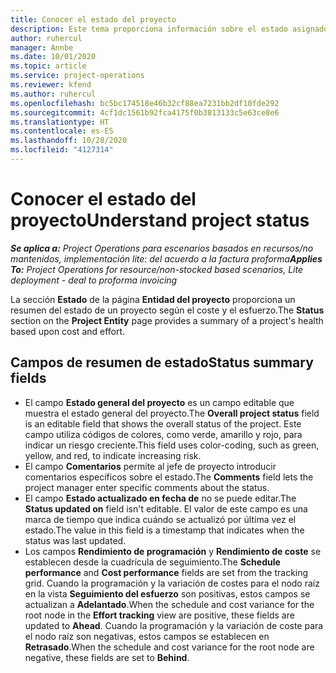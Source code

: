 ```yaml
---
title: Conocer el estado del proyecto
description: Este tema proporciona información sobre el estado asignado a proyectos en Dynamics 365 Project Operations.
author: ruhercul
manager: Annbe
ms.date: 10/01/2020
ms.topic: article
ms.service: project-operations
ms.reviewer: kfend
ms.author: ruhercul
ms.openlocfilehash: bc5bc174518e46b32cf88ea7231bb2df10fde292
ms.sourcegitcommit: 4cf1dc1561b92fca4175f0b3813133c5e63ce8e6
ms.translationtype: HT
ms.contentlocale: es-ES
ms.lasthandoff: 10/28/2020
ms.locfileid: "4127314"
---
```

# <a name="understand-project-status"></a><span data-ttu-id="4c13c-103">Conocer el estado del proyecto</span><span class="sxs-lookup"><span data-stu-id="4c13c-103">Understand project status</span></span>

<span data-ttu-id="4c13c-104">_**Se aplica a:** Project Operations para escenarios basados en recursos/no mantenidos, implementación lite: del acuerdo a la factura proforma_</span><span class="sxs-lookup"><span data-stu-id="4c13c-104">_**Applies To:** Project Operations for resource/non-stocked based scenarios, Lite deployment - deal to proforma invoicing_</span></span>


<span data-ttu-id="4c13c-105">La sección **Estado** de la página **Entidad del proyecto** proporciona un resumen del estado de un proyecto según el coste y el esfuerzo.</span><span class="sxs-lookup"><span data-stu-id="4c13c-105">The **Status** section on the **Project Entity** page provides a summary of a project's health based upon cost and effort.</span></span>


## <a name="status-summary-fields"></a><span data-ttu-id="4c13c-106">Campos de resumen de estado</span><span class="sxs-lookup"><span data-stu-id="4c13c-106">Status summary fields</span></span>

- <span data-ttu-id="4c13c-107">El campo **Estado general del proyecto** es un campo editable que muestra el estado general del proyecto.</span><span class="sxs-lookup"><span data-stu-id="4c13c-107">The **Overall project status** field is an editable field that shows the overall status of the project.</span></span> <span data-ttu-id="4c13c-108">Este campo utiliza códigos de colores, como verde, amarillo y rojo, para indicar un riesgo creciente.</span><span class="sxs-lookup"><span data-stu-id="4c13c-108">This field uses color-coding, such as green, yellow, and red, to indicate increasing risk.</span></span> 
- <span data-ttu-id="4c13c-109">El campo **Comentarios** permite al jefe de proyecto introducir comentarios específicos sobre el estado.</span><span class="sxs-lookup"><span data-stu-id="4c13c-109">The **Comments** field lets the project manager enter specific comments about the status.</span></span> 
- <span data-ttu-id="4c13c-110">El campo **Estado actualizado en fecha de** no se puede editar.</span><span class="sxs-lookup"><span data-stu-id="4c13c-110">The **Status updated on** field isn't editable.</span></span> <span data-ttu-id="4c13c-111">El valor de este campo es una marca de tiempo que indica cuándo se actualizó por última vez el estado.</span><span class="sxs-lookup"><span data-stu-id="4c13c-111">The value in this field is a timestamp that indicates when the status was last updated.</span></span>
- <span data-ttu-id="4c13c-112">Los campos **Rendimiento de programación** y **Rendimiento de coste** se establecen desde la cuadrícula de seguimiento.</span><span class="sxs-lookup"><span data-stu-id="4c13c-112">The **Schedule performance** and **Cost performance** fields are set from the tracking grid.</span></span> <span data-ttu-id="4c13c-113">Cuando la programación y la variación de costes para el nodo raíz en la vista **Seguimiento del esfuerzo** son positivas, estos campos se actualizan a **Adelantado**.</span><span class="sxs-lookup"><span data-stu-id="4c13c-113">When the schedule and cost variance for the root node in the **Effort tracking** view are positive, these fields are updated to **Ahead**.</span></span> <span data-ttu-id="4c13c-114">Cuando la programación y la variación de coste para el nodo raíz son negativas, estos campos se establecen en **Retrasado**.</span><span class="sxs-lookup"><span data-stu-id="4c13c-114">When the schedule and cost variance for the root node are negative, these fields are set to **Behind**.</span></span>
